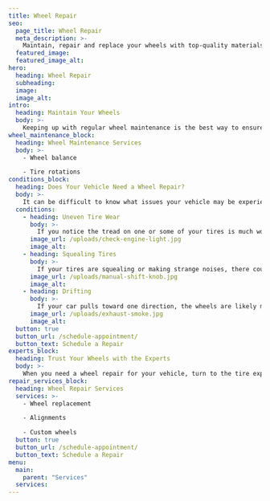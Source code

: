 ```yaml
---
title: Wheel Repair
seo:
  page_title: Wheel Repair
  meta_description: >-
    Maintain, repair and replace your wheels with top-quality materials and service from the expert mechanics at Matthews Tire!
  featured_image:
  featured_image_alt:
hero:
  heading: Wheel Repair
  subheading:
  image:
  image_alt:
intro:
  heading: Maintain Your Wheels
  body: >-
    Keeping up with regular wheel maintenance is the best way to ensure your wheels, tires, suspension and vehicle overall are in the best condition possible and safe to drive. The expert mechanics at Matthews Tire are here to help with regular wheel maintenance services to keep you rolling.
wheel_maintenance_block:
  heading: Wheel Maintenance Services
  body: >-
    - Wheel balance 

    - Tire rotations
conditions_block:
  heading: Does Your Vehicle Need a Wheel Repair?
  body: >-
    It can be difficult to know what issues your vehicle may be experiencing. You can always count on Matthews Tire to provide comprehensive inspections and diagnoses when your car is acting up. For peace of mind, keep an eye out for these common signs of wheel problems:
  conditions:
    - heading: Uneven Tire Wear
      body: >-
        If you notice the tread on one or some of your tires is much worse than others, it’s a sign that your vehicle’s alignment is off and in need of repair. A Matthews Tire alignment will help keep the wear even on your tires.
      image_url: /uploads/check-engine-light.jpg
      image_alt:
    - heading: Squealing Tires
      body: >-
        If your tires are squealing or making strange noises, there could be a variety of issues with the wheels, suspension, alignment or more. Schedule a wheel inspection with Matthews Tire to diagnose and repair the issue.
      image_url: /uploads/manual-shift-knob.jpg
      image_alt:
    - heading: Drifting
      body: >-
        If your car pulls toward one direction, the wheels are likely misaligned, or another issue with your tires or suspension could be going on. This can quickly progress and get worse, so don’t ignore the problem and instead bring your car in for an inspection.
      image_url: /uploads/exhaust-smoke.jpg
      image_alt:
  button: true
  button_url: /schedule-appointment/
  button_text: Schedule a Repair
experts_block:
  heading: Trust Your Wheels with the Experts
  body: >-
    When you need a wheel repair for your vehicle, turn to the tire experts at Matthews Tire. Our ASE master certified technicians have the expertise and dealer-quality tools necessary to run full tire inspections, maintenance services and repairs to get the best value out of your wheels.
repair_services_block:
  heading: Wheel Repair Services
  services: >-
    - Wheel replacement

    - Alignments

    - Custom wheels
  button: true
  button_url: /schedule-appointment/
  button_text: Schedule a Repair
menu:
  main:
    parent: "Services"
  services:
---
```


